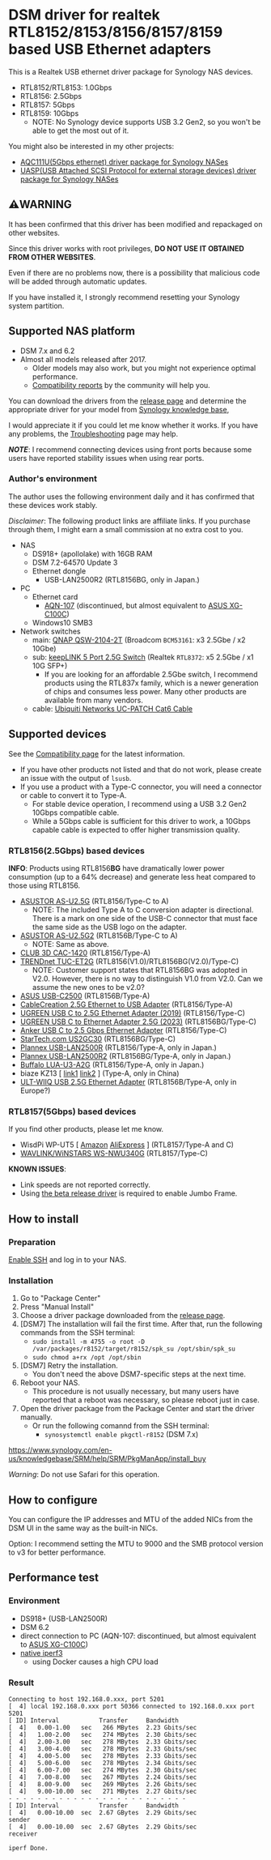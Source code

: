 # DSM driver for realtek RTL8152/8153/8156/8157/8159 based USB Ethernet adapters

This is a Realtek USB ethernet driver package for Synology NAS devices.

* RTL8152/RTL8153: 1.0Gbps
* RTL8156: 2.5Gbps
* RTL8157: 5Gbps
* RTL8159: 10Gbps
  * NOTE: No Synology device supports USB 3.2 Gen2, so you won't be able to get the most out of it.
  
You might also be interested in my other projects:
* [AQC111U(5Gbps ethernet) driver package for Synology NASes](https://github.com/bb-qq/aqc111)
* [UASP(USB Attached SCSI Protocol for external storage devices) driver package for Synology NASes](https://github.com/bb-qq/uas)

## ⚠️**WARNING**

It has been confirmed that this driver has been modified and repackaged on other websites.

Since this driver works with root privileges, **DO NOT USE IT OBTAINED FROM OTHER WEBSITES**.

Even if there are no problems now, there is a possibility that malicious code will be added through automatic updates.

If you have installed it, I strongly recommend resetting your Synology system partition.

## Supported NAS platform

* DSM 7.x and 6.2
* Almost all models released after 2017.
  * Older models may also work, but you might not experience optimal performance.
  * [Compatibility reports](https://github.com/bb-qq/r8152/wiki/Compatibility) by the community will help you.

You can download the drivers from the [release page](https://github.com/bb-qq/r8152/releases) and determine the appropriate driver for your model from [Synology knowledge base](https://www.synology.com/en-global/knowledgebase/DSM/tutorial/Compatibility_Peripherals/What_kind_of_CPU_does_my_NAS_have), 

I would appreciate it if you could let me know whether it works. If you have any problems, the [Troubleshooting](https://github.com/bb-qq/r8152/wiki/Troubleshooting) page may help.

***NOTE***: I recommend connecting devices using front ports because some users have reported stability issues when using rear ports.

### Author's environment

The author uses the following environment daily and it has confirmed that these devices work stably.

*Disclaimer*: The following product links are affiliate links. If you purchase through them, I might earn a small commission at no extra cost to you.

* NAS
  * DS918+ (apollolake) with 16GB RAM
  * DSM 7.2-64570 Update 3
  * Ethernet dongle
    * USB-LAN2500R2 (RTL8156BG, only in Japan.)
* PC
  * Ethernet card
    * [AQN-107](https://amzn.to/3RNLg7u) (discontinued, but almost equivalent to [ASUS XG-C100C](https://amzn.to/3fPJUX3))
  * Windows10 SMB3
* Network switches
  * main: [QNAP QSW-2104-2T](https://amzn.to/3Sam3W0) (Broadcom `BCM53161`: x3 2.5Gbe / x2 10Gbe)
  * sub: [keepLINK 5 Port 2.5G Switch](https://amzn.to/41PHpv6) (Realtek `RTL8372`: x5 2.5Gbe / x1 10G SFP+)
    * If you are looking for an affordable 2.5Gbe switch, I recommend products using the RTL837x family, which is a newer generation of chips and consumes less power. Many other products are available from many vendors.
  * cable: [Ubiquiti Networks UC-PATCH Cat6 Cable](https://amzn.to/3Xyybla)

## Supported devices

See the [Compatibility page](https://github.com/bb-qq/r8152/wiki/Compatibility) for the latest information.

* If you have other products not listed and that do not work, please create an issue with the output of `lsusb`.
* If you use a product with a Type-C connector, you will need a connector or cable to convert it to Type-A.
  * For stable device operation, I recommend using a USB 3.2 Gen2 10Gbps compatible cable.
  * While a 5Gbps cable is sufficient for this driver to work, a 10Gbps capable cable is expected to offer higher transmission quality.

### RTL8156(2.5Gbps) based devices

**INFO**: Products using RTL8156**BG** have dramatically lower power consumption (up to a 64% decrease) and generate less heat compared to those using RTL8156.

* [ASUSTOR AS-U2.5G](https://amzn.to/2ZRx1pi) (RTL8156/Type-C to A)
  * NOTE: The included Type A to C conversion adapter is directional. There is a mark on one side of the USB-C connector that must face the same side as the USB logo on the adapter.
* [ASUSTOR AS-U2.5G2](https://amzn.to/3u5wUH4) (RTL8156B/Type-C to A)
  * NOTE: Same as above.
* [CLUB 3D CAC-1420](https://amzn.to/2ZPmzKD) (RTL8156/Type-A)
* [TRENDnet TUC-ET2G](https://amzn.to/2PLmR5v) (RTL8156(V1.0)/RTL8156BG(V2.0)/Type-C)
  * NOTE: Customer support states that RTL8156BG was adopted in V2.0. However, there is no way to distinguish V1.0 from V2.0. Can we assume the new ones to be v2.0? 
* [ASUS USB-C2500](https://amzn.to/45TS6Nv) (RTL8156B/Type-A)
* [CableCreation 2.5G Ethernet to USB Adapter](https://amzn.to/39yfZyj) (RTL8156/Type-A)
* [UGREEN USB C to 2.5G Ethernet Adapter (2019)](https://amzn.to/3fzXmfE) (RTL8156/Type-C)
* [UGREEN USB C to Ethernet Adapter 2.5G (2023)](https://amzn.to/3QHSElc) (RTL8156BG/Type-C)
* [Anker USB C to 2.5 Gbps Ethernet Adapter](https://amzn.to/3QK7qrZ) (RTL8156/Type-C)
* [StarTech.com US2GC30](https://amzn.to/46XTsYX) (RTL8156BG/Type-C)
* [Plannex USB-LAN2500R](https://amzn.to/2ZISyAb) (RTL8156/Type-A, only in Japan.)
* [Plannex USB-LAN2500R2](https://amzn.to/47c14GU) (RTL8156BG/Type-A, only in Japan.)
* [Buffalo LUA-U3-A2G](https://amzn.to/36kGQf9) (RTL8156/Type-A, only in Japan.)
* biaze KZ13 \[ [link1](https://alexnld.com/product/biaze-kz13-usb-external-2-5g-network-adapter-usb-to-rj45-converter-rj45-network-port-hub-usb-gigabit-wired-network-card-for-macbook-surface-lenovo-asus-computers/) [link2](https://digitalzakka.com/product/biaze-kz13-2-5g-usb-external-network-adapter-rj45-converter-hub-gigabit-wired-network-card/) \] (Type-A, only in China)
* [ULT-WIIQ USB 2.5G Ethernet Adapter](https://amzn.to/3HfEW3G) (RTL8156B/Type-A, only in Europe?)

### RTL8157(5Gbps) based devices

If you find other products, please let me know.

* WisdPi WP-UT5 \[ [Amazon](https://amzn.to/3TA3RWh) [AliExpress](https://s.click.aliexpress.com/e/_DDQpNWZ) \] (RTL8157/Type-A and C)
* [WAVLINK/WiNSTARS WS-NWU340G](https://amzn.to/3MVG5QF) (RTL8157/Type-C)

**KNOWN ISSUES**:
* Link speeds are not reported correctly.
* Using [the beta release driver](https://github.com/bb-qq/r8152/releases/tag/2.18.1-2) is required to enable Jumbo Frame.

## How to install

### Preparation

[Enable SSH](https://www.synology.com/en-us/knowledgebase/DSM/tutorial/General_Setup/How_to_login_to_DSM_with_root_permission_via_SSH_Telnet) and log in to your NAS.

### Installation

1. Go to "Package Center"
2. Press "Manual Install"
3. Choose a driver package downloaded from the [release page](https://github.com/bb-qq/r8152/releases).
4. [DSM7] The installation will fail the first time. After that, run the following commands from the SSH terminal:
   * `sudo install -m 4755 -o root -D /var/packages/r8152/target/r8152/spk_su /opt/sbin/spk_su`
   * `sudo chmod a+rx /opt /opt/sbin`
5. [DSM7] Retry the installation. 
   * You don't need the above DSM7-specific steps at the next time.
6. Reboot your NAS.
   * This procedure is not usually necessary, but many users have reported that a reboot was necessary, so please reboot just in case.
7. Open the driver package from the Package Center and start the driver manually. 
   * Or run the following comannd from the SSH terminal:
     * `synosystemctl enable pkgctl-r8152` (DSM 7.x) 

https://www.synology.com/en-us/knowledgebase/SRM/help/SRM/PkgManApp/install_buy

*Warning*: Do not use Safari for this operation.

## How to configure

You can configure the IP addresses and MTU of the added NICs from the DSM UI in the same way as the built-in NICs.

Option: I recommend setting the MTU to 9000 and the SMB protocol version to v3 for better performance.

## Performance test

### Environment
* DS918+ (USB-LAN2500R)
* DSM 6.2
* direct connection to PC (AQN-107: discontinued, but almost equivalent to [ASUS XG-C100C](https://amzn.to/3fPJUX3))
* [native iperf3](http://www.jadahl.com/iperf-arp-scan/DSM_6.2/)
    * using Docker causes a high CPU load

### Result
````
Connecting to host 192.168.0.xxx, port 5201
[  4] local 192.168.0.xxx port 50366 connected to 192.168.0.xxx port 5201
[ ID] Interval           Transfer     Bandwidth
[  4]   0.00-1.00   sec   266 MBytes  2.23 Gbits/sec
[  4]   1.00-2.00   sec   274 MBytes  2.30 Gbits/sec
[  4]   2.00-3.00   sec   278 MBytes  2.33 Gbits/sec
[  4]   3.00-4.00   sec   278 MBytes  2.33 Gbits/sec
[  4]   4.00-5.00   sec   278 MBytes  2.33 Gbits/sec
[  4]   5.00-6.00   sec   278 MBytes  2.34 Gbits/sec
[  4]   6.00-7.00   sec   274 MBytes  2.30 Gbits/sec
[  4]   7.00-8.00   sec   267 MBytes  2.24 Gbits/sec
[  4]   8.00-9.00   sec   269 MBytes  2.26 Gbits/sec
[  4]   9.00-10.00  sec   271 MBytes  2.27 Gbits/sec
- - - - - - - - - - - - - - - - - - - - - - - - -
[ ID] Interval           Transfer     Bandwidth
[  4]   0.00-10.00  sec  2.67 GBytes  2.29 Gbits/sec                  sender
[  4]   0.00-10.00  sec  2.67 GBytes  2.29 Gbits/sec                  receiver

iperf Done.
````
